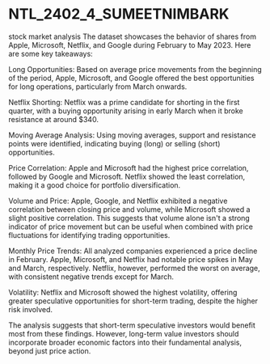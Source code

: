 # NTL_2402_4_SUMEETNIMBARK
stock market analysis
The dataset showcases the behavior of shares from Apple, Microsoft, Netflix, and Google during February to May 2023. Here are some key takeaways:

Long Opportunities: Based on average price movements from the beginning of the period, Apple, Microsoft, and Google offered the best opportunities for long operations, particularly from March onwards.

Netflix Shorting: Netflix was a prime candidate for shorting in the first quarter, with a buying opportunity arising in early March when it broke resistance at around $340.

Moving Average Analysis: Using moving averages, support and resistance points were identified, indicating buying (long) or selling (short) opportunities.

Price Correlation: Apple and Microsoft had the highest price correlation, followed by Google and Microsoft. Netflix showed the least correlation, making it a good choice for portfolio diversification.

Volume and Price: Apple, Google, and Netflix exhibited a negative correlation between closing price and volume, while Microsoft showed a slight positive correlation. This suggests that volume alone isn't a strong indicator of price movement but can be useful when combined with price fluctuations for identifying trading opportunities.

Monthly Price Trends: All analyzed companies experienced a price decline in February. Apple, Microsoft, and Netflix had notable price spikes in May and March, respectively. Netflix, however, performed the worst on average, with consistent negative trends except for March.

Volatility: Netflix and Microsoft showed the highest volatility, offering greater speculative opportunities for short-term trading, despite the higher risk involved.

The analysis suggests that short-term speculative investors would benefit most from these findings. However, long-term value investors should incorporate broader economic factors into their fundamental analysis, beyond just price action.
